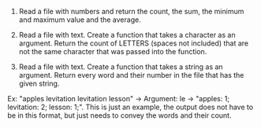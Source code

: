 1. Read a file with numbers and return the count, the sum, the minimum and maximum value and the average.

1. Read a file with text. Create a function that takes a character as an argument. Return the count of LETTERS (spaces not included) that are not the same character
that was passed into the function.

1. Read a file with text. Create a function that takes a string as an argument.
Return every word and their number in the file that has the given string.

Ex: "apples levitation levitation lesson" -> Argument: le -> "apples: 1; levitation: 2; lesson: 1;". This is just an example, the output does not have
to be in this format, but just needs to convey the words and their count.